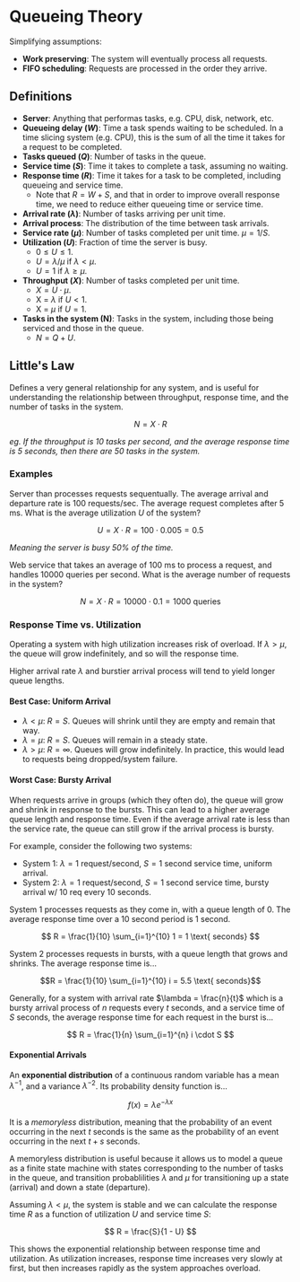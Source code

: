 # Queueing Theory

Simplifying assumptions:

- **Work preserving**: The system will eventually process all requests.
- **FIFO scheduling**: Requests are processed in the order they arrive.

## Definitions

- **Server**: Anything that performas tasks, e.g. CPU, disk, network, etc.
- **Queueing delay ($W$)**: Time a task spends waiting to be scheduled. In a time slicing system (e.g. CPU), this is the sum of all the time it takes for a request to be completed.
- **Tasks queued ($Q$)**: Number of tasks in the queue.
- **Service time ($S$)**: Time it takes to complete a task, assuming no waiting.
- **Response time ($R$)**: Time it takes for a task to be completed, including queueing and service time.
    - Note that $R = W + S$, and that in order to improve overall response time, we need to reduce either queueing time or service time.
- **Arrival rate ($\lambda$)**: Number of tasks arriving per unit time.
- **Arrival process**: The distribution of the time between task arrivals.
- **Service rate ($\mu$)**: Number of tasks completed per unit time. $\mu = 1/S$.
- **Utilization ($U$)**: Fraction of time the server is busy.
    - $0 \leq U \leq 1$.
    - $U = \lambda / \mu$ if $\lambda < \mu$.
    - $U = 1$ if $\lambda \geq \mu$.
- **Throughput ($X$)**: Number of tasks completed per unit time.
    - $X = U \cdot \mu$.
    - X = $\lambda$ if $U < 1$.
    - X = $\mu$ if $U = 1$.
- **Tasks in the system (N)**: Tasks in the system, including those being serviced and those in the queue.
    - $N = Q + U$.

## Little's Law

Defines a very general relationship for any system, and is useful for understanding the relationship between throughput, response time, and the number of tasks in the system.

$$N = X \cdot R$$

*eg. If the throughput is 10 tasks per second, and the average response time is 5 seconds, then there are 50 tasks in the system.*

### Examples


Server than processes requests sequentually. The average arrival and departure rate is 100 requests/sec. The average request completes after 5 ms. What is the average utilization $U$ of the system?

$$U = X \cdot R = 100 \cdot 0.005 = 0.5$$

*Meaning the server is busy 50% of the time.*

Web service that takes an average of 100 ms to process a request, and handles 10000 queries per second. What is the average number of requests in the system?

$$N = X \cdot R = 10000 \cdot 0.1  = 1000 \text{ queries}$$

### Response Time vs. Utilization

Operating a system with high utilization increases risk of overload. If $\lambda > \mu$, the queue will grow indefinitely, and so will the response time.

Higher arrival rate $\lambda$ and burstier arrival process will tend to yield longer queue lengths.

#### Best Case: Uniform Arrival

- $\lambda < \mu$: $R = S$. Queues will shrink until they are empty and remain that way.
- $\lambda = \mu$: $R = S$. Queues will remain in a steady state.
- $\lambda > \mu$: $R = \infty$. Queues will grow indefinitely. In practice, this would lead to requests being dropped/system failure.

#### Worst Case: Bursty Arrival

When requests arrive in groups (which they often do), the queue will grow and shrink in response to the bursts. This can lead to a higher average queue length and response time. Even if the average arrival rate is less than the service rate, the queue can still grow if the arrival process is bursty.

For example, consider the following two systems:

- System 1: $\lambda = 1$ request/second, $S = 1$ second service time, uniform arrival.
- System 2: $\lambda = 1$ request/second, $S = 1$ second service time, bursty arrival w/ 10 req every 10 seconds.

System 1 processes requests as they come in, with a queue length of 0. The average response time over a 10 second period is 1 second.

$$
R = \frac{1}{10} \sum_{i=1}^{10} 1 = 1 \text{ seconds}
$$

System 2 processes requests in bursts, with a queue length that grows and shrinks. The average response time is...

$$R = \frac{1}{10} \sum_{i=1}^{10} i = 5.5 \text{ seconds}$$

Generally, for a system with arrival rate $\lambda = \frac{n}{t}$ which is a bursty arrival process of $n$ requests every $t$ seconds, and a service time of $S$ seconds, the average response time for each request in the burst is...

$$
R = \frac{1}{n} \sum_{i=1}^{n} i \cdot S
$$

#### Exponential Arrivals

An **exponential distribution** of a continuous random variable has a mean $\lambda^{-1}$, and a variance $\lambda^{-2}$. Its probability density function is...

$$
f(x) = \lambda e^{-\lambda x}
$$

It is a *memoryless* distribution, meaning that the probability of an event occurring in the next $t$ seconds is the same as the probability of an event occurring in the next $t + s$ seconds.

A memoryless distribution is useful because it allows us to model a queue as a finite state machine with states corresponding to the number of tasks in the queue, and transition probablilities $\lambda$ and $\mu$ for transitioning up a state (arrival) and down a state (departure).

Assuming $\lambda < \mu$, the system is stable and we can calculate the response time $R$ as a function of utilization $U$ and service time $S$:

$$
R = \frac{S}{1 - U}
$$

This shows the exponential relationship between response time and utilization. As utilization increases, response time increases very slowly at first, but then increases rapidly as the system approaches overload.